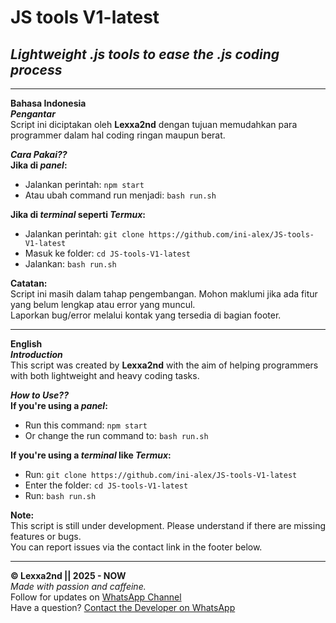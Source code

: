 # **JS tools V1-latest**
## *Lightweight .js tools to ease the .js coding process*

---

**Bahasa Indonesia**  
***Pengantar***  
Script ini diciptakan oleh **Lexxa2nd** dengan tujuan memudahkan para programmer dalam hal coding ringan maupun berat.

***Cara Pakai??***  
**Jika di *panel*:**
- Jalankan perintah: `npm start`  
- Atau ubah command run menjadi: `bash run.sh`

**Jika di *terminal* seperti *Termux*:**
- Jalankan perintah: `git clone https://github.com/ini-alex/JS-tools-V1-latest`
- Masuk ke folder: `cd JS-tools-V1-latest`
- Jalankan: `bash run.sh`

**Catatan:**  
Script ini masih dalam tahap pengembangan. Mohon maklumi jika ada fitur yang belum lengkap atau error yang muncul.  
Laporkan bug/error melalui kontak yang tersedia di bagian footer.

---

**English**  
***Introduction***  
This script was created by **Lexxa2nd** with the aim of helping programmers with both lightweight and heavy coding tasks.

***How to Use??***  
**If you're using a *panel*:**
- Run this command: `npm start`  
- Or change the run command to: `bash run.sh`

**If you're using a *terminal* like *Termux*:**
- Run: `git clone https://github.com/ini-alex/JS-tools-V1-latest`
- Enter the folder: `cd JS-tools-V1-latest`
- Run: `bash run.sh`

**Note:**  
This script is still under development. Please understand if there are missing features or bugs.  
You can report issues via the contact link in the footer below.

---

**© Lexxa2nd || 2025 - NOW**  
*Made with passion and caffeine.*  
Follow for updates on [WhatsApp Channel](https://whatsapp.com/channel/0029Vb43ANHEAKWOEuGnO23o)  
Have a question? [Contact the Developer on WhatsApp](https://wa.me/6285129426672)
